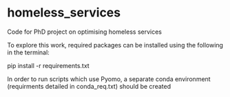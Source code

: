 # homeless_services
Code for PhD project on optimising homeless services

To explore this work, required packages can be installed using the following in the terminal: 

pip install -r requirements.txt

In order to run scripts which use Pyomo, a separate conda environment (requirments detailed in conda_req.txt) should be created
